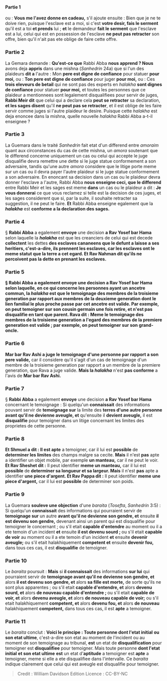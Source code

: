 
#### Partie 1
ou : <b>Vous me l'avez donne en cadeau,</b> s'il ajoute ensuite : Bien que je ne te doive rien, puisque l'esclave est a moi, si c'est <b>votre desir, fais le serment</b> qu'il est a toi <b>et prends</b> lui ; <b>et</b> le demandeur <b>fait le serment</b> que l'esclave est a lui, celui qui est en possession de l'esclave <b>ne peut pas retracter</b> son offre, bien qu'il n'ait pas ete oblige de faire cette offre.

### Partie 2
La Gemara demande : <b>Qu'est-ce que</b> Rabbi Abba <b>nous apprend ? Nous</b> avons deja <b>appris</b> dans une mishna (<i>Sanhedrin</i> 24a) que si l'un des plaideurs <b>dit a</b> l'autre : Mon <b>pere est digne de confiance</b> pour statuer <b>pour moi,</b> ou : <b>Ton pere est digne de confiance</b> pour juger <b>pour moi,</b> ou : Ces <b>trois eleveurs de betail</b> qui ne sont pas des experts en <i>halakha</i> <b>sont dignes de confiance</b> pour statuer <b>pour moi,</b> et toutes les personnes que ce plaideur a mentionnees sont legalement disqualifiees pour servir de juges, <b>Rabbi Meir dit</b> que celui qui a declare cela <b>peut se retracter</b> sa declaration, <b>et les sages disent</b> qu'il <b>ne peut pas se retracter</b>, et il est oblige de les faire servir comme juges si l'autre plaideur le desire. Puisque cette <i>halakha</i> est deja enoncee dans la mishna, quelle nouvelle <i>halakha</i> Rabbi Abba a-t-il enseignee ?

### Partie 3
La Guemara dans le traité <i>Sanhedrin</i> fait etat d'un differend entre <i>amoraim</i> quant aux circonstances du cas de cette mishna, un <i>amora</i> soutenant que le differend concerne uniquement un cas ou celui qui accepte le juge disqualifie devra remettre une dette si le juge statue conformement a son adversaire, tandis qu'une autre <i>amora</i> considere que le litige porte meme sur un cas ou il devra payer l'autre plaideur si le juge statue conformement a son adversaire. En enoncant sa decision dans un cas ou le plaideur devra donner l'esclave a l'autre, Rabbi Abba <b>nous enseigne ceci, que le differend</b> entre Rabbi Meir et les sages est meme <b>dans</b> un cas ou le plaideur a dit : <b>Je vous donnerai</b> ce que vous reclamez si telle est la decision de ces juges, et les sages considerent que si, par la suite, il souhaite retracter sa suggestion, il ne peut le faire. <b>Et</b> Rabbi Abba enseigne egalement que la <b><i>halakha</i></b> est <b>conforme a la declaration des sages.</b>

### Partie 4
§ <b>Rabbi Abba</b> a egalement <b>envoye</b> une decision <b>a Rav Yosef bar Hama</b> selon laquelle la <b><i>halakha</i></b> est que les creanciers de celui qui est decede <b>collectent</b> les dettes <b>des <b>esclaves cananeens</b> que le defunt a laisse a ses heritiers, c'est-a-dire, ils prennent les esclaves, car les esclaves ont le meme statut que la terre a cet egard. <b>Et Rav Nahman dit</b> qu'ils <b>ne percoivent pas</b> la dette en prenant les esclaves.

### Partie 5
§ <b>Rabbi Abba</b> a egalement <b>envoye</b> une decision <b>a Rav Yosef bar Hama</b> selon laquelle, en ce qui concerne les personnes ayant un ancetre commun, la <b><i>halakha</i></b> est que le temoignage des membres de la <b>troisieme</b> generation <b>par rapport</b> aux membres de la <b>deuxieme</b> generation dont le lien familial le plus proche passe par cet ancetre est <b>valide. </b> Par exemple, on peut temoigner sur son cousin germain une fois retire, et n'est pas disqualifie en tant que parent. <b>Rava dit : Meme</b> le temoignage des membres de la troisieme generation <b>a l'egard</b> des membres de la <b>premiere</b> generation est valide ; par exemple, on peut temoigner sur son grand-oncle.

### Partie 6
<b>Mar bar Rav Ashi a juge</b> le temoignage d'une personne <b>par rapport</b> a son <b>pere</b> valide,</b> car il considere qu'il s'agit d'un cas de temoignage d'un membre de la troisieme generation par rapport a un membre de la premiere generation, que Rava a juge valide. <b>Mais la <i>halakha</i></b> n'est <b>pas conforme</b> a l'avis de <b>Mar bar Rav Ashi.</b>

### Partie 7
§ <b>Rabbi Abba</b> a egalement <b>envoye</b> une decision <b>a Rav Yosef bar Hama</b> concernant le temoignage : Si quelqu'un <b>connaissait</b> des informations pouvant servir de <b>temoignage sur</b> la limite des <b>terres d'une autre personne avant qu'il ne devienne aveugle, et</b> qu'ensuite il <b>devient aveugle,</b> il est <b>disqualifie</b> pour temoigner dans un litige concernant les limites des proprietes de cette personne.

### Partie 8
<b>Et Shmuel a dit : Il est apte</b> a temoigner, car il lui est <b>possible</b> de <b>determiner les limites</b> des champs malgre sa cecite. <b>Mais</b> il n'est <b>pas</b> apte a identifier un objet mobile, par exemple <b>un manteau,</b> car il ne peut le voir. <b>Et Rav Sheshet dit :</b> Il peut identifier <b>meme un manteau,</b> car il lui est <b>possible</b> de <b>determiner sa longueur et sa largeur. Mais</b> il n'est <b>pas</b> apte a identifier <b>une piece d'argent. Et Rav Pappa dit :</b> Il peut identifier <b>meme une piece d'argent,</b> car il lui est <b>possible</b> de determiner son poids.</b>

### Partie 9
La Guemara <b>souleve une objection</b> d'une <i>baraita</i> (<i>Tosefta</i>, <i>Sanhedrin</i> 3:5) : Si quelqu'un <b>connaissait</b> des informations qui pourraient servir de <b>temoignage sur</b> un autre <b>avant qu'il ne devienne son gendre, et</b> ensuite <b>il est devenu son gendre,</b> devenant ainsi un parent qui est disqualifie pour temoigner le concernant ; ou s'il etait <b>capable d'entendre</b> au moment ou il a ete temoin d'un incident <b>et</b> ensuite <b>il est devenu sourd ; </b> ou s'il etait <b>capable de voir</b> au moment ou il a ete temoin d'un incident <b>et</b> ensuite <b>devenir aveugle;</b> ou s'il etait halakhiquement <b>competent et</b> ensuite <b>devenir fou,</b> dans tous ces cas, il est <b>disqualifie</b> de temoigner.

### Partie 10
Le <i>baraita</i> poursuit : <b>Mais</b> si <b>il connaissait</b> des informations <b>sur lui</b> qui pourraient servir de <b>temoignage avant qu'il ne devienne son gendre, et</b> alors <b>il est devenu son gendre, et</b> alors <b>sa fille est morte,</b> de sorte qu'ils ne sont plus apparentes ; ou s'il etait <b>capable d'entendre, et</b> alors <b>devenu sourd, et</b> alors <b>de nouveau capable d'entendre ; </b> ou s'il etait <b>capable de voir, et</b> alors <b>devenu aveugle, et</b> alors <b>de nouveau capable de voir;</b> ou s'il etait halakhiquement <b>competent, et</b> alors <b>devenu fou, et</b> alors <b>de nouveau</b> halakhiquement <b>competent,</b> dans tous ces cas, il est <b>apte</b> a temoigner.

### Partie 11
Le <i>baraita</i> conclut : <b>Voici le principe : Toute personne dont l'etat initial</b> <b>ou son etat ultime</b>, c'est-a-dire son etat au moment de l'incident ou au moment de son temoignage au tribunal, <b>est</b> un etat de <b>disqualification</b> pour temoigner est <b>disqualifiee</b> pour temoigner. Mais toute personne <b>dont l'etat initial</b> <b>et son etat ultime</b> <b>est</b> un etat d'<b>aptitude</b> a temoigner est <b>apte</b> a temoigner, meme si elle a ete disqualifiee dans l'intervalle. Ce <i>baraita</i> indique clairement que celui qui est aveugle est disqualifie pour temoigner.

>Credit : William Davidson Edition
>Licence : CC-BY-NC